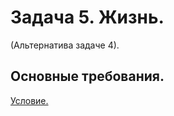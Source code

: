 # Задача 5. Жизнь.

(Альтернатива задаче 4).

## Основные требования.

[Условие.](https://docs.google.com/viewer?a=v&pid=sites&srcid=ZGVmYXVsdGRvbWFpbnxuZ3Vvb3B8Z3g6N2Y1ZjM0YjY0YmJhY2I5NQ)

